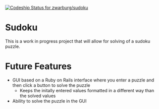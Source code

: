 [ ![Codeship Status for zwarburg/sudoku](https://app.codeship.com/projects/83d6f540-8eaf-0136-5f67-26f47aaf4736/status?branch=master)](https://app.codeship.com/projects/303913)
# Sudoku

This is a work in progress project that will allow for solving of a sudoku puzzle.

# Future Features
* GUI based on a Ruby on Rails interface where you enter a puzzle and then click a button to solve the puzzle
   * Keeps the initally entered values formatted in a different way than the solved values
* Ability to solve the puzzle in the GUI
